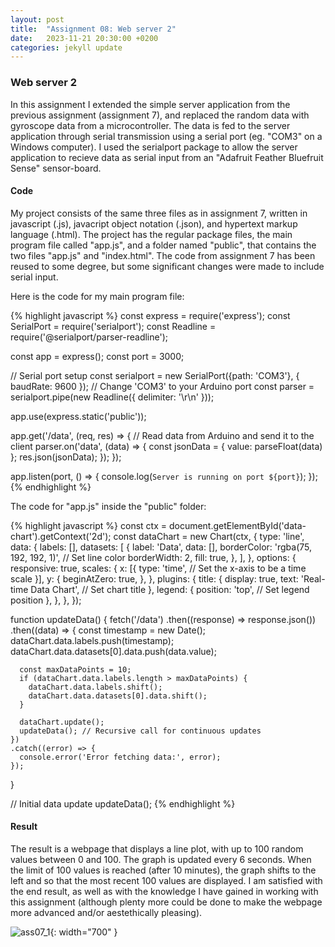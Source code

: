 ```yaml
---
layout: post
title:  "Assignment 08: Web server 2"
date:   2023-11-21 20:30:00 +0200
categories: jekyll update
---
```


### **Web server 2**  

In this assignment I extended the simple server application from the previous assignment (assignment 7), and replaced the random data with gyroscope data from a microcontroller. The data is fed to the server application through serial transmission using a serial port (eg. "COM3" on a Windows computer). I used the serialport package to allow the server application to recieve data as serial input from an "Adafruit Feather Bluefruit Sense" sensor-board.

#### Code

My project consists of the same three files as in assignment 7, written in javascript (.js), javacript object notation (.json), and hypertext markup language (.html). The project has the regular package files, the main program file called "app.js", and a folder named "public", that contains the two files "app.js" and "index.html". The code from assignment 7 has been reused to some degree, but some significant changes were made to include serial input.

Here is the code for my main program file:

{% highlight javascript %}
const express = require('express');
const SerialPort = require('serialport');
const Readline = require('@serialport/parser-readline');

const app = express();
const port = 3000;

// Serial port setup
const serialport = new SerialPort({path: 'COM3'}, { baudRate: 9600 }); // Change 'COM3' to your Arduino port
const parser = serialport.pipe(new Readline({ delimiter: '\r\n' }));

app.use(express.static('public'));

app.get('/data', (req, res) => {
  // Read data from Arduino and send it to the client
  parser.on('data', (data) => {
    const jsonData = { value: parseFloat(data) };
    res.json(jsonData);
  });
});

app.listen(port, () => {
  console.log(`Server is running on port ${port}`);
});
{% endhighlight %}

The code for "app.js" inside the "public" folder:

{% highlight javascript %}
const ctx = document.getElementById('data-chart').getContext('2d');
const dataChart = new Chart(ctx, {
  type: 'line',
  data: {
    labels: [],
    datasets: [
      {
        label: 'Data',
        data: [],
        borderColor: 'rgba(75, 192, 192, 1)', // Set line color
        borderWidth: 2,
        fill: true,
      },
    ],
  },
  options: {
    responsive: true,
    scales: {
      x: [{
        type: 'time', // Set the x-axis to be a time scale
      }],
      y: {
        beginAtZero: true,
      },
    },
    plugins: {
      title: {
        display: true,
        text: 'Real-time Data Chart', // Set chart title
      },
      legend: {
        position: 'top', // Set legend position
      },
    },
  },
});

function updateData() {
  fetch('/data')
    .then((response) => response.json())
    .then((data) => {
      const timestamp = new Date();
      dataChart.data.labels.push(timestamp);
      dataChart.data.datasets[0].data.push(data.value);

      const maxDataPoints = 10;
      if (dataChart.data.labels.length > maxDataPoints) {
        dataChart.data.labels.shift();
        dataChart.data.datasets[0].data.shift();
      }

      dataChart.update();
      updateData(); // Recursive call for continuous updates
    })
    .catch((error) => {
      console.error('Error fetching data:', error);
    });
}

// Initial data update
updateData();
{% endhighlight %}

#### Result

The result is a webpage that displays a line plot, with up to 100 random values between 0 and 100. The graph is updated every 6 seconds. When the limit of 100 values is reached (after 10 minutes), the graph shifts to the left and so that the most recent 100 values are displayed. I am satisfied with the end result, as well as with the knowledge I have gained in working with this assignment (although plenty more could be done to make the webpage more advanced and/or aestethically pleasing).

![ass07_1](https://github.com/PrinceSig/ADA525/assets/94006886/d3b3f120-d5d5-4832-942f-c627ebce9eb0){: width="700" }